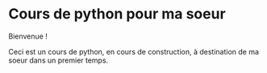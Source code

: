 # Cours de python pour ma soeur

Bienvenue ! 

Ceci est un cours de python, en cours de construction, à destination de ma soeur dans un premier temps.
